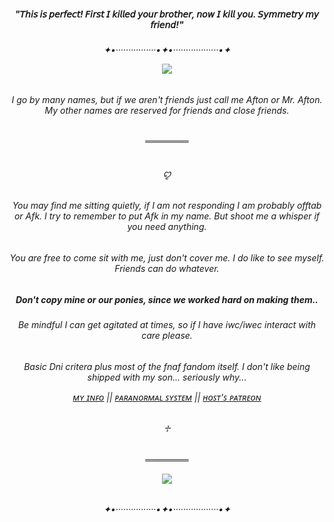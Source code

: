 <h5 align="center">"𝘛𝘩𝘪𝘴 𝘪𝘴 𝘱𝘦𝘳𝘧𝘦𝘤𝘵! 𝘍𝘪𝘳𝘴𝘵 𝘐 𝘬𝘪𝘭𝘭𝘦𝘥 𝘺𝘰𝘶𝘳 𝘣𝘳𝘰𝘵𝘩𝘦𝘳, 𝘯𝘰𝘸 𝘐 𝘬𝘪𝘭𝘭 𝘺𝘰𝘶. 𝘚𝘺𝘮𝘮𝘦𝘵𝘳𝘺 𝘮𝘺 𝘧𝘳𝘪𝘦𝘯𝘥!"
<h6 align="center">✦•················•✦•··················•✦
<p align="center">
  <img src="https://media1.tenor.com/m/FfTlnXdiRQMAAAAd/william-afton-five-nights-at-freddy%27s.gif" />
</p>
<h6 align="center">I go by many names, but if we aren't friends just call me Afton or Mr. Afton. My other names are reserved for friends and close friends.
<h6 align="center">═══════
<h6 align="center">ꨄ
<h6 align="center">You may find me sitting quietly, if I am not responding I am probably offtab or Afk. I try to remember to put Afk in my name. But shoot me a whisper if you need anything.
<h6 align="center">You are free to come sit with me, just don't cover me. I do like to see myself. Friends can do whatever.
<h5 align="center">Don't copy mine or our ponies, since we worked hard on making them..
<h6 align="center">Be mindful I can get agitated at times, so if I have iwc/iwec interact with care please.
<h6 align="center">Basic Dni critera plus most of the fnaf fandom itself. I don't like being shipped with my son... seriously why...

[ᴍʏ ɪɴꜰᴏ](https://pluralkit.xyz/m/egwenu) || [ᴘᴀʀᴀɴᴏʀᴍᴀʟ ꜱʏꜱᴛᴇᴍ](https://pluralkit.xyz/s/azvjwp) || [ʜᴏꜱᴛ'ꜱ ᴘᴀᴛʀᴇᴏɴ](https://patreon.com/TarnishMarz)
<h6 align="center">♱
<h6 align="center">═══════
<p align="center">
  <img src="https://64.media.tumblr.com/fdfcbc3dd27f6a354f4e7acb531411f0/a17291b50e366bc1-df/s500x750/90ee69a6ce908ca4308c4865b39dc892a444ecb2.gif" />
</p>
<h6 align="center">✦•················•✦•··················•✦

  
<!--
**BlurpleGuy/BlurpleGuy** is a ✨ _special_ ✨ repository because its `README.md` (this file) appears on your GitHub profile.

Here are some ideas to get you started:

- 🔭 I’m currently working on ...
- 🌱 I’m currently learning ...
- 👯 I’m looking to collaborate on ...
- 🤔 I’m looking for help with ...
- 💬 Ask me about ...
- 📫 How to reach me: ...
- 😄 Pronouns: ...
- ⚡ Fun fact: ...
-->
